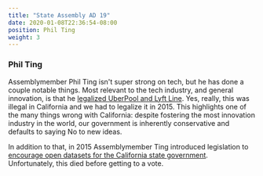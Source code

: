 ```yaml
---
title: "State Assembly AD 19"
date: 2020-01-08T22:36:54-08:00
position: Phil Ting
weight: 3
---
```


### Phil Ting

Assemblymember Phil Ting isn't super strong on tech, but he has done a couple
notable things. Most relevant to the tech industry, and general innovation, is
that he [legalized UberPool and Lyft Line](http://leginfo.legislature.ca.gov/faces/billNavClient.xhtml?bill_id=201520160AB1360&search_keywords=).
Yes, really, this was illegal in California and we had to legalize it in 2015.
This highlights one of the many things wrong with California: despite fostering
the most innovation industry in the world, our government is inherently
conservative and defaults to saying No to new ideas.

In addition to that, in 2015 Assemblymember Ting introduced legislation to
[encourage open datasets for the California state government](http://leginfo.legislature.ca.gov/faces/billNavClient.xhtml?bill_id=201520160AB1215&search_keywords=).
Unfortunately, this died before getting to a vote.
